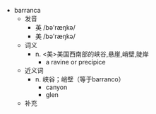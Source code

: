 - barranca
  - 发音
    - 英 /bə'ræŋkə/
    - 美 /bə'ræŋkə/
  - 词义
    - n. <美>美国西南部的峡谷,悬崖,峭壁,陡岸
      - a ravine or precipice 
  - 近义词
    - n. 峡谷；峭壁（等于barranco）
      - canyon
      - glen
  - 补充
